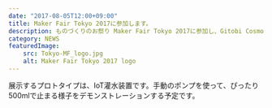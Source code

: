```yaml
---
date: "2017-08-05T12:00+09:00"
title: Maker Fair Tokyo 2017に参加します。
description: ものづくりのお祭り Maker Fair Tokyo 2017に参加し、Gitobi Cosmo Devicesのプロトタイプを展示します。
category: NEWS
featuredImage:
    src: Tokyo-MF_logo.jpg
    alt: Maker Fair Tokyo 2017 logo
---
```


展示するプロトタイプは、IoT灌水装置です。手動のポンプを使って、ぴったり500mlで止まる様子をデモンストレーションする予定です。
